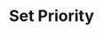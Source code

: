 ---
sidebar_position: 4
title: "Set Priority"
sidebar_label: "Set Priority"
description: "Manage process priorities in Debian - understand nice values, scheduling policies, CPU allocation, and process prioritization techniques."
keywords:
  - "debian process priority"
  - "nice values"
  - "scheduling policies"
  - "cpu allocation"
  - "process scheduling"
tags:
  - debian
  - process-priority
  - nice-values
  - scheduling-policies
  - cpu-management
slug: /linux/debian/administration/process-management/set-priority
---